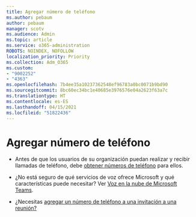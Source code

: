 ```yaml
---
title: Agregar número de teléfono
ms.author: pebaum
author: pebaum
manager: scotv
ms.audience: Admin
ms.topic: article
ms.service: o365-administration
ROBOTS: NOINDEX, NOFOLLOW
localization_priority: Priority
ms.collection: Adm_O365
ms.custom:
- "9002252"
- "4363"
ms.openlocfilehash: 7b4ee35a10237362548ef96783a0bc0071b9bd90
ms.sourcegitcommit: 8bc60ec34bc1e40685e3976576e04a2623f63a7c
ms.translationtype: HT
ms.contentlocale: es-ES
ms.lasthandoff: 04/15/2021
ms.locfileid: "51822436"
---
```

# <a name="add-phone-number"></a>Agregar número de teléfono

- Antes de que los usuarios de su organización puedan realizar y recibir llamadas de teléfono, debe [obtener números de teléfono](https://docs.microsoft.com/MicrosoftTeams/manage-phone-numbers-for-your-organization/) para ellos.

- ¿No está seguro de qué servicios de voz ofrece Microsoft y qué características puede necesitar? Ver [Voz en la nube de Microsoft Teams](https://docs.microsoft.com/MicrosoftTeams/cloud-voice-landing-page).

- ¿Necesitas [agregar un número de teléfono a una invitación a una reunión?](https://docs.microsoft.com/MicrosoftTeams/set-the-phone-numbers-included-on-invites-in-teams)
